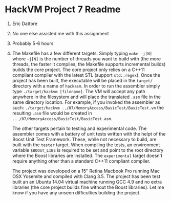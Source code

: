 # HackVM Project 7 Readme

1. Eric Dattore
2. No one else assisted me with this assignment
3. Probably 5-6 hours
4. The Makefile has a few different targets. Simply typing `make -j[N]` where `-j[N]` is the number of threads
    you want to build with (the more threads, the faster it compiles; the Makefile supports incremental builds)
    builds the core project. The core project
    only relies on a C++11 compliant compiler with the latest STL (support `std::regex`). Once the project has been
    built, the executable will be placed in the `target/` directory with a name of `hackasm`. In order to run the
    assembler simply type `./target/hackvm [filename]`. The VM will accept any path anywhere in the
    filesystem and will place the translated `.asm` file in the same directory location. For example, if you
    invoked the assembler as such: `./target/hackvm ../07/MemoryAccess/BasicTest/BasicTest.vm` the resulting `.asm` file would be
    created in `.../07/MemoryAccess/BasicTest/BasicTest.asm`.

    The other targets pertain to testing and experimental code. The assembler comes with a battery of unit tests
    written with the helpt of the Boost Unit Test Framework. These, while not necessary to build, are built with
    the `tester` target. When compiling the tests, an environment variable `$BOOST_LIBS` is required to be set
    and point to the root directory where the Boost libraries are installed. The `experimental` target
    doesn't require anything other than a standard C++11 compliant compiler.

    The project was developed on a 15" Retina Macbook Pro running Mac OSX Yosemite and compiled with Clang 3.5.
    The project has been test built an an Ubuntu 14.04 virtual machine running GCC 4.9 and no extra libraries
    (the core project builds fine without the Boost libraries). Let me know if you have any unseen difficulties
    building the project.
